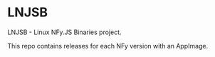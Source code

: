 # LNJSB
LNJSB - Linux NFy.JS Binaries project.

This repo contains releases for each NFy version with an AppImage.
